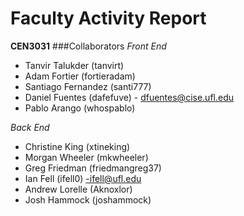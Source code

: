 Faculty Activity Report
================================
**CEN3031**
###Collaborators
*Front End*
   - Tanvir Talukder (tanvirt) 
   - Adam Fortier (fortieradam)
   - Santiago Fernandez (santi777)
   - Daniel Fuentes (dafefuve) - dfuentes@cise.ufl.edu
   - Pablo Arango (whospablo)

*Back End*
   - Christine King (xtineking)
   - Morgan Wheeler (mkwheeler) 
   - Greg Friedman (friedmangreg37)
   - Ian Fell (ifell0) -ifell@ufl.edu
   - Andrew Lorelle (Aknoxlor)
   - Josh Hammock (joshammock)
